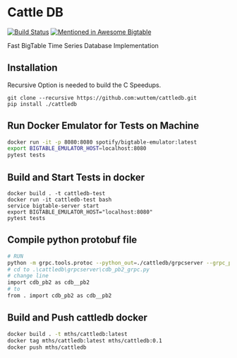 # Cattle DB #

[![Build Status](https://travis-ci.org/wuttem/cattledb.svg?branch=master)](https://travis-ci.org/wuttem/cattledb)
[![Mentioned in Awesome Bigtable](https://awesome.re/mentioned-badge-flat.svg)](https://github.com/zrosenbauer/awesome-bigtable)


Fast BigTable Time Series Database Implementation


## Installation
Recursive Option is needed to build the C Speedups.
```
git clone --recursive https://github.com:wuttem/cattledb.git
pip install ./cattledb
```

## Run Docker Emulator for Tests on Machine

```bash
docker run -it -p 8080:8080 spotify/bigtable-emulator:latest
export BIGTABLE_EMULATOR_HOST=localhost:8080
pytest tests
```


## Build and Start Tests in docker
```
docker build . -t cattledb-test
docker run -it cattledb-test bash
service bigtable-server start
export BIGTABLE_EMULATOR_HOST="localhost:8080"
pytest tests
```


## Compile python protobuf file
```bash
# RUN
python -m grpc.tools.protoc --python_out=./cattledb/grpcserver --grpc_python_out=./cattledb/grpcserver --proto_path=./protos cdb.proto
# cd to .\cattledb\grpcserver\cdb_pb2_grpc.py
# change line
import cdb_pb2 as cdb__pb2
# to
from . import cdb_pb2 as cdb__pb2
```

## Build and Push cattledb docker
```bash
docker build . -t mths/cattledb:latest
docker tag mths/cattledb:latest mths/cattledb:0.1
docker push mths/cattledb
```
